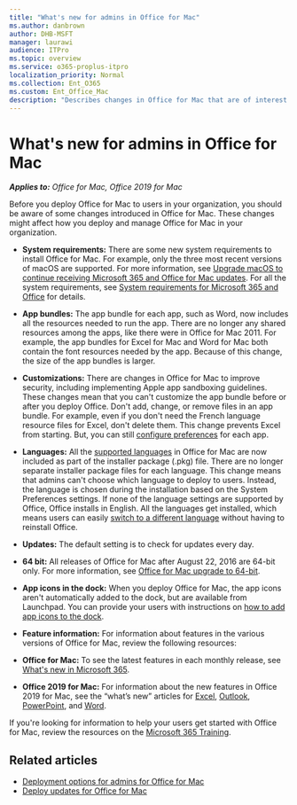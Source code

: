```yaml
---
title: "What's new for admins in Office for Mac"
ms.author: danbrown
author: DHB-MSFT
manager: laurawi
audience: ITPro
ms.topic: overview
ms.service: o365-proplus-itpro
localization_priority: Normal
ms.collection: Ent_O365
ms.custom: Ent_Office_Mac
description: "Describes changes in Office for Mac that are of interest to admins that plan to deploy it to users in their organization"
---
```


# What's new for admins in Office for Mac

***Applies to:*** *Office for Mac, Office 2019 for Mac*

Before you deploy Office for Mac to users in your organization, you should be aware of some changes introduced in Office for Mac. These changes might affect how you deploy and manage Office for Mac in your organization.
  
 - **System requirements:** There are some new system requirements to install Office for Mac. For example, only the three most recent versions of macOS are supported. For more information, see [Upgrade macOS to continue receiving Microsoft 365 and Office for Mac updates](https://support.microsoft.com/office/16b8414f-08ec-4b24-8c91-10a918f649f8). For all the system requirements, see [System requirements for Microsoft 365 and Office](https://www.microsoft.com/microsoft-365/microsoft-365-and-office-resources) for details.
 
 - **App bundles:** The app bundle for each app, such as Word, now includes all the resources needed to run the app. There are no longer any shared resources among the apps, like there were in Office for Mac 2011. For example, the app bundles for Excel for Mac and Word for Mac both contain the font resources needed by the app. Because of this change, the size of the app bundles is larger. 
  
 - **Customizations:** There are changes in Office for Mac to improve security, including implementing Apple app sandboxing guidelines. These changes mean that you can't customize the app bundle before or after you deploy Office. Don't add, change, or remove files in an app bundle. For example, even if you don't need the French language resource files for Excel, don't delete them. This change prevents Excel from starting. But, you can still [configure preferences](deploy-preferences-for-office-for-mac.md) for each app. 
  
 - **Languages:** All the [supported languages](https://support.microsoft.com/office/26d30382-9fba-45dd-bf55-02ab03e2a7ec#ID0EAABAAA=Mac&ID0EAACAAA=Mac) in Office for Mac are now included as part of the installer package (.pkg) file. There are no longer separate installer package files for each language. This change means that admins can't choose which language to deploy to users. Instead, the language is chosen during the installation based on the System Preferences settings. If none of the language settings are supported by Office, Office installs in English. All the languages get installed, which means users can easily [switch to a different language](https://support.microsoft.com/office/f5c54ff9-a6fa-4348-a43c-760e7ef148f8#ID0EACAAA=MacOS&ID0EAACAAA=MacOS) without having to reinstall Office. 
  
 - **Updates:** The default setting is to check for updates every day.

 - **64 bit:** All releases of Office for Mac after August 22, 2016 are 64-bit only. For more information, see [Office for Mac upgrade to 64-bit](office-2016-for-mac-upgrade-to-64-bit.md).
  
 - **App icons in the dock:** When you deploy Office for Mac, the app icons aren't automatically added to the dock, but are available from Launchpad. You can provide your users with instructions on [how to add app icons to the dock](https://support.microsoft.com/office/95db1c14-45e7-450e-86ad-1134f7e80851).

 - **Feature information:** For information about features in the various versions of Office for Mac, review the following resources:

 - **Office for Mac:** To see the latest features in each monthly release, see [What's new in Microsoft 365](https://support.microsoft.com/office/95c8d81d-08ba-42c1-914f-bca4603e1426?#platform=mac). 

 - **Office 2019 for Mac:** For information about the new features in Office 2019 for Mac, see the “what’s new” articles for [Excel](https://support.microsoft.com/office/5ce129d3-9e5c-417f-9545-fb6f7b72674d), [Outlook](https://support.microsoft.com/office/05736033-f99e-4cb2-88aa-01e979b0736b), [PowerPoint](https://support.microsoft.com/office/5038ba79-48c5-40f0-adff-11489e5d6fed), and [Word](https://support.microsoft.com/office/247e0cd4-a758-4b42-a157-42eb8853aef5).

  
If you're looking for information to help your users get started with Office for Mac, review the resources on the [Microsoft 365 Training](https://support.microsoft.com/training).

## Related articles

- [Deployment options for admins for Office for Mac](deployment-options-for-office-for-mac.md)
- [Deploy updates for Office for Mac](deploy-updates-for-office-for-mac.md)

